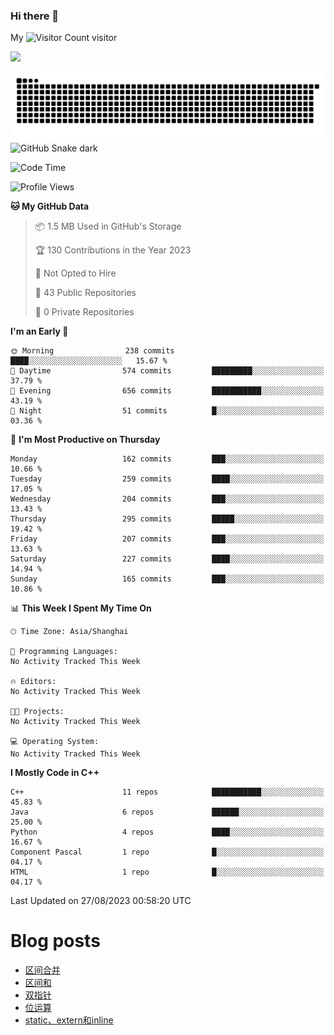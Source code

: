 ### Hi there 👋

My ![Visitor Count](https://profile-counter.glitch.me/bugcat9/count.svg) visitor
<!--
**bugcat9/bugcat9** is a ✨ _special_ ✨ repository because its `README.md` (this file) appears on your GitHub profile.

Here are some ideas to get you started:

- 🔭 I’m currently working on ...
- 🌱 I’m currently learning ...
- 👯 I’m looking to collaborate on ...
- 🤔 I’m looking for help with ...
- 💬 Ask me about ...
- 📫 How to reach me: ...
- 😄 Pronouns: ...
- ⚡ Fun fact: ...
-->
![](https://github-readme-stats.vercel.app/api?username=bugcat9)

![GitHub Snake Light](https://raw.githubusercontent.com/bugcat9/bugcat9/output/github-contribution-grid-snake.svg#gh-light-mode-only)
![GitHub Snake dark](github-snake-dark.svg#gh-dark-mode-only)


<!--START_SECTION:waka-->
![Code Time](http://img.shields.io/badge/Code%20Time-880%20hrs%2041%20mins-blue)

![Profile Views](http://img.shields.io/badge/Profile%20Views-0-blue)

**🐱 My GitHub Data** 

> 📦 1.5 MB Used in GitHub's Storage 
 > 
> 🏆 130 Contributions in the Year 2023
 > 
> 🚫 Not Opted to Hire
 > 
> 📜 43 Public Repositories 
 > 
> 🔑 0 Private Repositories 
 > 
**I'm an Early 🐤** 

```text
🌞 Morning                238 commits         ████░░░░░░░░░░░░░░░░░░░░░   15.67 % 
🌆 Daytime                574 commits         █████████░░░░░░░░░░░░░░░░   37.79 % 
🌃 Evening                656 commits         ███████████░░░░░░░░░░░░░░   43.19 % 
🌙 Night                  51 commits          █░░░░░░░░░░░░░░░░░░░░░░░░   03.36 % 
```
📅 **I'm Most Productive on Thursday** 

```text
Monday                   162 commits         ███░░░░░░░░░░░░░░░░░░░░░░   10.66 % 
Tuesday                  259 commits         ████░░░░░░░░░░░░░░░░░░░░░   17.05 % 
Wednesday                204 commits         ███░░░░░░░░░░░░░░░░░░░░░░   13.43 % 
Thursday                 295 commits         █████░░░░░░░░░░░░░░░░░░░░   19.42 % 
Friday                   207 commits         ███░░░░░░░░░░░░░░░░░░░░░░   13.63 % 
Saturday                 227 commits         ████░░░░░░░░░░░░░░░░░░░░░   14.94 % 
Sunday                   165 commits         ███░░░░░░░░░░░░░░░░░░░░░░   10.86 % 
```


📊 **This Week I Spent My Time On** 

```text
🕑︎ Time Zone: Asia/Shanghai

💬 Programming Languages: 
No Activity Tracked This Week

🔥 Editors: 
No Activity Tracked This Week

🐱‍💻 Projects: 
No Activity Tracked This Week

💻 Operating System: 
No Activity Tracked This Week
```

**I Mostly Code in C++** 

```text
C++                      11 repos            ███████████░░░░░░░░░░░░░░   45.83 % 
Java                     6 repos             ██████░░░░░░░░░░░░░░░░░░░   25.00 % 
Python                   4 repos             ████░░░░░░░░░░░░░░░░░░░░░   16.67 % 
Component Pascal         1 repo              █░░░░░░░░░░░░░░░░░░░░░░░░   04.17 % 
HTML                     1 repo              █░░░░░░░░░░░░░░░░░░░░░░░░   04.17 % 
```




 Last Updated on 27/08/2023 00:58:20 UTC
<!--END_SECTION:waka-->
# Blog posts
<!-- BLOG-POST-LIST:START -->
- [区间合并](https://bugcat.top/2023/08/06/%E7%AE%97%E6%B3%95%E5%AD%A6%E4%B9%A0/8.%E5%8C%BA%E9%97%B4%E5%90%88%E5%B9%B6/)
- [区间和](https://bugcat.top/2023/08/06/%E7%AE%97%E6%B3%95%E5%AD%A6%E4%B9%A0/7.%E5%8C%BA%E9%97%B4%E5%92%8C/)
- [双指针](https://bugcat.top/2023/08/06/%E7%AE%97%E6%B3%95%E5%AD%A6%E4%B9%A0/6.%E5%8F%8C%E6%8C%87%E9%92%88/)
- [位运算](https://bugcat.top/2023/08/06/%E7%AE%97%E6%B3%95%E5%AD%A6%E4%B9%A0/5.%E4%BD%8D%E8%BF%90%E7%AE%97/)
- [static、extern和inline](https://bugcat.top/2023/08/05/C++/static%E3%80%81extern%E5%92%8Cinline/)
<!-- BLOG-POST-LIST:END -->
